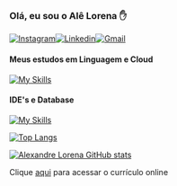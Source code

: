 ### Olá, eu sou o Alê Lorena ✋
[![Instagram](https://img.shields.io/badge/Instagram-E4405F?style=for-the-badge&logo=instagram&logoColor=white)](https://www.instagram.com/alexandre_lorena/)[![Linkedin](https://img.shields.io/badge/LinkedIn-0077B5?style=for-the-badge&logo=linkedin&logoColor=white)](https://www.linkedin.com/in/alexandreluizlorena/)[![Gmail](	https://img.shields.io/badge/Gmail-D14836?style=for-the-badge&logo=gmail&logoColor=white)](mailto:alexandre.lorena@gmail.com)





#### Meus estudos em Linguagem e Cloud
[![My Skills](https://skillicons.dev/icons?i=git,aws,css,html,java,python)](https://github.com/alexandrelorena?tab=repositories)

 #### IDE's e Database

 [![My Skills](https://skillicons.dev/icons?i=idea,eclipse,vscode,mongodb,mysql)](https://github.com/alexandrelorena?tab=repositories)




[![Top Langs](https://github-readme-stats.vercel.app/api/top-langs/?username=alexandrelorena&layout=compact)](https://github.com/alexandrelorena/github-readme-stats)



[![Alexandre Lorena GitHub stats](https://github-readme-stats.vercel.app/api?username=alexandrelorena&show_icons=true&theme=github_dark_dimmed)](https://github.com/alexandrelorena/github-readme-stats)

Clique [aqui](https://alexandrelorena.github.io/index.html#home) para acessar o currículo online
 
 